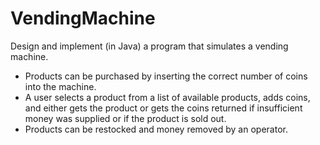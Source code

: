 # VendingMachine

Design and implement (in Java) a program that simulates a vending machine.  
- Products can be purchased by inserting the correct number of coins into the machine.  
- A user selects a product from a list of available products, adds coins, and either gets the product or gets the coins returned if insufficient money was supplied or if the product is sold out. 
- Products can be restocked and money removed by an operator.


